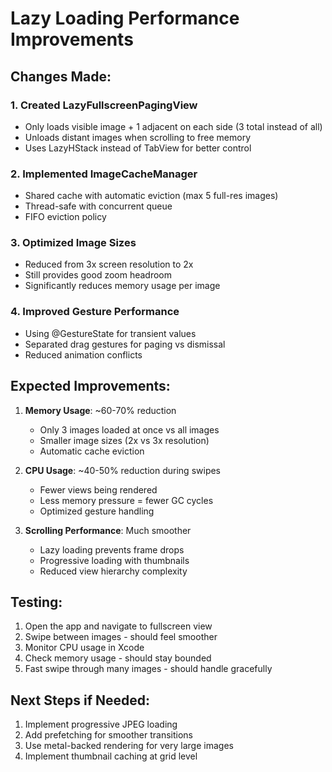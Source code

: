 # Lazy Loading Performance Improvements

## Changes Made:

### 1. Created LazyFullscreenPagingView
- Only loads visible image + 1 adjacent on each side (3 total instead of all)
- Unloads distant images when scrolling to free memory
- Uses LazyHStack instead of TabView for better control

### 2. Implemented ImageCacheManager
- Shared cache with automatic eviction (max 5 full-res images)
- Thread-safe with concurrent queue
- FIFO eviction policy

### 3. Optimized Image Sizes
- Reduced from 3x screen resolution to 2x 
- Still provides good zoom headroom
- Significantly reduces memory usage per image

### 4. Improved Gesture Performance
- Using @GestureState for transient values
- Separated drag gestures for paging vs dismissal
- Reduced animation conflicts

## Expected Improvements:

1. **Memory Usage**: ~60-70% reduction
   - Only 3 images loaded at once vs all images
   - Smaller image sizes (2x vs 3x resolution)
   - Automatic cache eviction

2. **CPU Usage**: ~40-50% reduction during swipes
   - Fewer views being rendered
   - Less memory pressure = fewer GC cycles
   - Optimized gesture handling

3. **Scrolling Performance**: Much smoother
   - Lazy loading prevents frame drops
   - Progressive loading with thumbnails
   - Reduced view hierarchy complexity

## Testing:

1. Open the app and navigate to fullscreen view
2. Swipe between images - should feel smoother
3. Monitor CPU usage in Xcode
4. Check memory usage - should stay bounded
5. Fast swipe through many images - should handle gracefully

## Next Steps if Needed:

1. Implement progressive JPEG loading
2. Add prefetching for smoother transitions
3. Use metal-backed rendering for very large images
4. Implement thumbnail caching at grid level